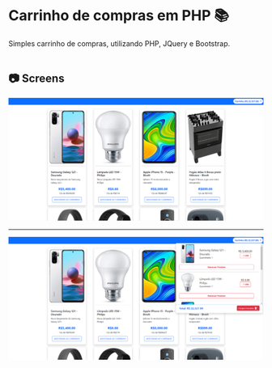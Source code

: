 # Carrinho de compras em PHP :books:
Simples carrinho de compras, utilizando PHP, JQuery e Bootstrap.<br><br>
## :camera: Screens

<img src="app/others/img/img_1.png" alt="My cool logo"/>
<hr>
<img src="app/others/img/img_2.png" alt="My cool logo"/>
